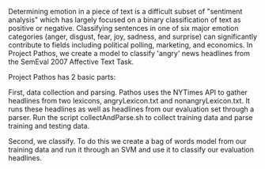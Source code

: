 Determining emotion in a piece of text is a difficult subset of "sentiment
analysis" which has largely focused on a binary classification of text as 
positive or negative. Classifying sentences in one of six major emotion
categories (anger, disgust, fear, joy, sadness, and surprise) can
significantly contribute to fields including political polling, marketing, 
and economics. In Project Pathos, we create a model to classify 'angry' news
headlines from the SemEval 2007 Affective Text Task.

Project Pathos has 2 basic parts:

First, data collection and parsing. Pathos uses the NYTimes API to gather
headlines from two lexicons, angryLexicon.txt and nonangryLexicon.txt. It
runs these headlines as well as headlines from our evaluation set through
a parser. Run the script collectAndParse.sh to collect training data and parse
training and testing data. 

Second, we classify. To do this we create a bag of words model from our
training data and run it through an SVM and use it to classify our
evaluation headlines.